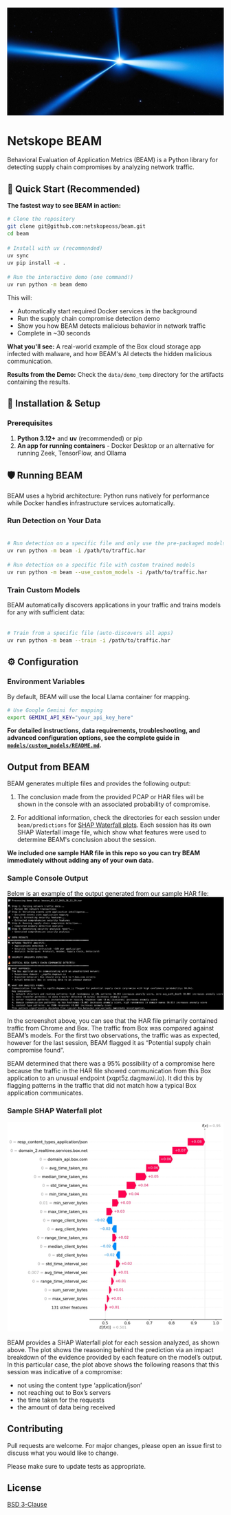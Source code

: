 ![BEAM image](https://github.com/netskopeoss/beam/blob/911595b4fd969d6305c0ba223084b7e6ae9568de/beam.jpg)

# Netskope BEAM
Behavioral Evaluation of Application Metrics (BEAM) is a Python library for detecting supply chain compromises by analyzing network traffic.

## 🚀 Quick Start (Recommended)

**The fastest way to see BEAM in action:**

```bash
# Clone the repository
git clone git@github.com:netskopeoss/beam.git
cd beam

# Install with uv (recommended)
uv sync
uv pip install -e .

# Run the interactive demo (one command!)
uv run python -m beam demo
```

This will:
- Automatically start required Docker services in the background
- Run the supply chain compromise detection demo
- Show you how BEAM detects malicious behavior in network traffic
- Complete in ~30 seconds

**What you'll see:** A real-world example of the Box cloud storage app infected with malware, and how BEAM's AI detects the hidden malicious communication.

**Results from the Demo:** Check the `data/demo_temp` directory for the artifacts containing the results.

## 🔧 Installation & Setup

### Prerequisites
1. **Python 3.12+** and **uv** (recommended) or pip
2. **An app for running containers** - Docker Desktop or an alternative for running Zeek, TensorFlow, and Ollama

## 🛡️ Running BEAM

BEAM uses a hybrid architecture: Python runs natively for performance while Docker handles infrastructure services automatically.

### Run Detection on Your Data

```bash

# Run detection on a specific file and only use the pre-packaged models
uv run python -m beam -i /path/to/traffic.har

# Run detection on a specific file with custom trained models
uv run python -m beam --use_custom_models -i /path/to/traffic.har
```

### Train Custom Models

BEAM automatically discovers applications in your traffic and trains models for any with sufficient data:

```bash

# Train from a specific file (auto-discovers all apps)
uv run python -m beam --train -i /path/to/traffic.har

```

## ⚙️ Configuration

### Environment Variables

By default, BEAM will use the local Llama container for mapping.

```bash
# Use Google Gemini for mapping
export GEMINI_API_KEY="your_api_key_here"

```

**For detailed instructions, data requirements, troubleshooting, and advanced configuration options, see the complete guide in [`models/custom_models/README.md`](models/custom_models/README.md).**

## Output from BEAM
BEAM generates multiple files and provides the following output:

1. The conclusion made from the provided PCAP or HAR files will be shown in the console with an associated probability of compromise.

2. For additional information, check the directories for each session under `beam/predictions` for [SHAP Waterfall plots](https://shap.readthedocs.io/en/latest/generated/shap.plots.waterfall.html). Each session has its own SHAP Waterfall image file, which show what features were used to determine BEAM's conclusion about the session.

**We included one sample HAR file in this repo so you can try BEAM immediately without adding any of your own data.**

### Sample Console Output
 Below is an example of the output generated from our sample HAR file:
![Console screenshot showing BEAM's output](https://github.com/netskopeoss/beam/blob/289231879cde1d283e5cb004eecb959df306739a/beam_sample_console_screenshot.jpg)

In the screenshot above, you can see that the HAR file primarily contained traffic from Chrome and Box. The traffic from Box was compared against BEAM’s models. For the first two observations, the traffic was as expected, however for the last session, BEAM flagged it as “Potential supply chain compromise found”.

BEAM determined that there was a 95% possibility of a compromise here because the traffic in the HAR file showed communication from this Box application to an unusual endpoint (xqpt5z.dagmawi.io). It did this by flagging patterns in the traffic that did not match how a typical Box application communicates.

### Sample SHAP Waterfall plot

![SHAP Waterfall plot showing features for Box compromise](https://github.com/netskopeoss/beam/blob/97bdd3bce1b3f613fc07808608298a9529eb32f4/sample_shap_waterfall.jpg)

BEAM provides a SHAP Waterfall plot for each session analyzed, as shown above. The plot shows the reasoning behind the prediction via an impact breakdown of the evidence provided by each feature on the model’s output. In this particular case, the plot above shows the following reasons that this session was indicative of a compromise:
- not using the content type ‘application/json’
- not reaching out to Box’s servers
- the time taken for the requests
- the amount of data being received


## Contributing

Pull requests are welcome. For major changes, please open an issue first
to discuss what you would like to change.

Please make sure to update tests as appropriate.

## License

[BSD 3-Clause](https://choosealicense.com/licenses/bsd-3-clause/)
